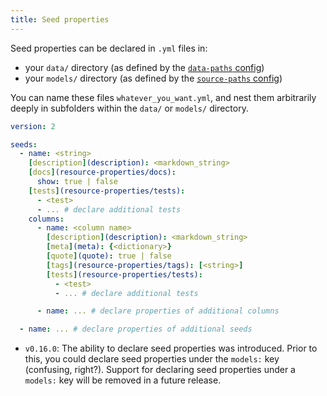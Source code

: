 ```yaml
---
title: Seed properties
---
```


Seed properties can be declared in `.yml` files in:
- your `data/` directory (as defined by the [`data-paths` config](data-paths))
- your `models/` directory (as defined by the [`source-paths` config](source-paths))

You can name these files `whatever_you_want.yml`, and nest them arbitrarily deeply in subfolders within the `data/` or `models/` directory.

<File name='data/<filename>.yml'>

```yml
version: 2

seeds:
  - name: <string>
    [description](description): <markdown_string>
    [docs](resource-properties/docs):
      show: true | false
    [tests](resource-properties/tests):
      - <test>
      - ... # declare additional tests
    columns:
      - name: <column name>
        [description](description): <markdown_string>
        [meta](meta): {<dictionary>}
        [quote](quote): true | false
        [tags](resource-properties/tags): [<string>]
        [tests](resource-properties/tests):
          - <test>
          - ... # declare additional tests

      - name: ... # declare properties of additional columns

  - name: ... # declare properties of additional seeds
```
</File>

<Changelog>

* `v0.16.0`: The ability to declare seed properties was introduced. Prior to this, you could declare seed properties under the `models:` key (confusing, right?). Support for declaring seed properties under a `models:` key will be removed in a future release.

</Changelog>
